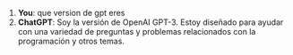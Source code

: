 1. **You**: que version de gpt eres
2. **ChatGPT**: Soy la versión de OpenAI GPT-3. Estoy diseñado para ayudar con una variedad de preguntas y problemas relacionados con la programación y otros temas.